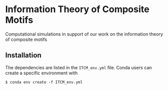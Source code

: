 # Information Theory of Composite Motifs
Computational simulations in support of our work on the information theory of composite motifs

## Installation
The dependencies are listed in the `ITCM_env.yml` file. Conda users can create a specific environment with

	$ conda env create -f ITCM_env.yml


